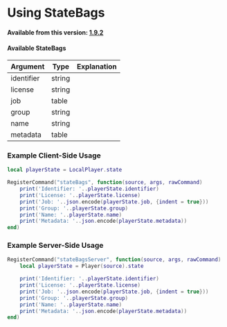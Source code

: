 # Using StateBags

#### Available from this version: [1.9.2](https://github.com/esx-framework/esx_core/releases/tag/1.9.2)

#### Available StateBags

| Argument    | Type   | Explanation |
| ----------- | ------ | ----------- |
| identifier  | string |             |
| license     | string |             |
| job         | table  |             |
| group       | string |             |
| name        | string |             |
| metadata    | table  |             |

### Example Client-Side Usage

```lua
local playerState = LocalPlayer.state

RegisterCommand("stateBags", function(source, args, rawCommand)
    print('Identifier: '..playerState.identifier)
    print('License: '..playerState.license)
    print('Job: '..json.encode(playerState.job, {indent = true}))
    print('Group: '..playerState.group)
    print('Name: '..playerState.name)
    print('Metadata: '..json.encode(playerState.metadata))
end)
```

### Example Server-Side Usage

```lua
RegisterCommand("stateBagsServer", function(source, args, rawCommand)
    local playerState = Player(source).state

    print('Identifier: '..playerState.identifier)
    print('License: '..playerState.license)
    print('Job: '..json.encode(playerState.job, {indent = true}))
    print('Group: '..playerState.group)
    print('Name: '..playerState.name)
    print('Metadata: '..json.encode(playerState.metadata))
end)
```


